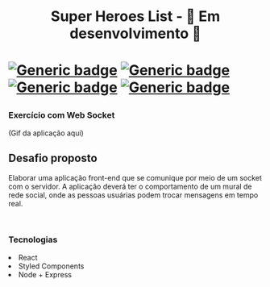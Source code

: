 <h1 align="center">Super Heroes List - 🚧 Em desenvolvimento 🚧<h1>

[![Generic badge](https://img.shields.io/badge/Status-Finished-red?style=for-the-badge&logo=appveyor)](https://shields.io/)
[![Generic badge](https://img.shields.io/badge/Develop-React.js-blue?style=for-the-badge&logo=appveyor)](https://shields.io/)
[![Generic badge](https://img.shields.io/badge/Develop-Node%20Express-green?style=for-the-badge&logo=appveyor)](https://shields.io/)
[![Generic badge](https://img.shields.io/badge/Develop-Socket.io-yellow?style=for-the-badge&logo=appveyor)](https://shields.io/)
 
<h3>Exercício com Web Socket</h3>

  (Gif da aplicação aqui)
<br>
  
<h2>Desafio proposto</h2>

<p>Elaborar uma aplicação front-end que se comunique por meio de um socket com o servidor. A aplicação deverá ter o comportamento de um mural de rede social, onde as pessoas usuárias podem trocar mensagens em tempo real.</p>
<br>

<h3>Tecnologias</h3>

<li>React</li>
<li>Styled Components</li>
<li>Node + Express</li>
<br>
